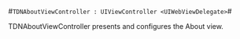 #`TDNAboutViewController : UIViewController <UIWebViewDelegate>`#

TDNAboutViewController presents and configures the About view.